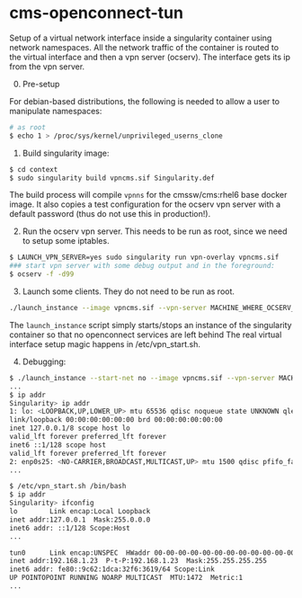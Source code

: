 # cms-openconnect-tun

Setup of a virtual network interface inside a singularity container using
network namespaces. All the network traffic of the container is routed to the
virtual interface and then a vpn server (ocserv). The interface gets its ip
from the vpn server.

0. Pre-setup

For debian-based distributions, the following is needed to allow a user to
manipulate namespaces:

```sh
# as root
$ echo 1 > /proc/sys/kernel/unprivileged_userns_clone
```

1. Build singularity image:

```sh
$ cd context
$ sudo singularity build vpncms.sif Singularity.def
```

The build process will compile `vpnns` for the cmssw/cms:rhel6 base docker
image. It also copies a test configuration for the ocserv vpn server with a
default password (thus do not use this in production!).

2. Run the ocserv vpn server. This needs to be run as root, since we need to
   setup some iptables.

```sh
$ LAUNCH_VPN_SERVER=yes sudo singularity run vpn-overlay vpncms.sif
### start vpn server with some debug output and in the foreground:
$ ocserv -f -d99
```

3. Launch some clients. They do not need to be run as root.
```sh
./launch_instance --image vpncms.sif --vpn-server MACHINE_WHERE_OCSERV_RUNS:9443 -- /bin/bash
```

The `launch_instance` script simply starts/stops an instance of the singularity
container so that no openconnect services are left behind The real virtual interface
setup magic happens in /etc/vpn_start.sh.

4. Debugging:
```sh
$ ./launch_instance --start-net no --image vpncms.sif --vpn-server MACHINE_WHERE_OCSERV_RUNS:9443 -- /bin/bash
...
$ ip addr
Singularity> ip addr
1: lo: <LOOPBACK,UP,LOWER_UP> mtu 65536 qdisc noqueue state UNKNOWN qlen 1000
link/loopback 00:00:00:00:00:00 brd 00:00:00:00:00:00
inet 127.0.0.1/8 scope host lo
valid_lft forever preferred_lft forever
inet6 ::1/128 scope host 
valid_lft forever preferred_lft forever
2: enp0s25: <NO-CARRIER,BROADCAST,MULTICAST,UP> mtu 1500 qdisc pfifo_fast state DOWN qlen 1000
...

$ /etc/vpn_start.sh /bin/bash
$ ip addr
Singularity> ifconfig 
lo        Link encap:Local Loopback  
inet addr:127.0.0.1  Mask:255.0.0.0
inet6 addr: ::1/128 Scope:Host
...

tun0      Link encap:UNSPEC  HWaddr 00-00-00-00-00-00-00-00-00-00-00-00-00-00-00-00  
inet addr:192.168.1.23  P-t-P:192.168.1.23  Mask:255.255.255.255
inet6 addr: fe80::9c62:1dca:32f6:3619/64 Scope:Link
UP POINTOPOINT RUNNING NOARP MULTICAST  MTU:1472  Metric:1
...
```



